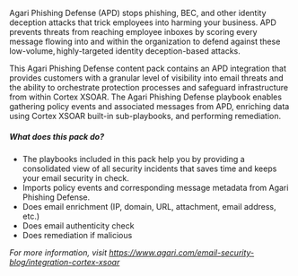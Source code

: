 Agari Phishing Defense (APD) stops phishing, BEC, and other identity deception attacks that trick employees into harming your business. APD prevents threats from reaching employee inboxes by scoring every message flowing into and within the organization to defend against these low-volume, highly-targeted identity deception-based attacks.

This Agari Phishing Defense content pack contains an APD integration that provides customers with a granular level of visibility into email threats and the ability to orchestrate protection processes and safeguard infrastructure from within Cortex XSOAR. The Agari Phishing Defense playbook enables gathering policy events and associated messages from APD, enriching data using Cortex XSOAR built-in sub-playbooks, and performing remediation.
         
##### What does this pack do?
- The playbooks included in this pack help you by providing a consolidated view of all security incidents that saves time and keeps your email security in check.
- Imports policy events and corresponding message metadata from Agari Phishing Defense.
- Does email enrichment (IP, domain, URL, attachment, email address, etc.)
- Does email authenticity check
- Does remediation if malicious
 
*For more information, visit https://www.agari.com/email-security-blog/integration-cortex-xsoar*
